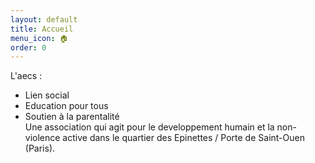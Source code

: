 ```yaml
---
layout: default
title: Accueil
menu_icon: 🏠
order: 0
---
```

L'aecs : <br>
- Lien social<br>
- Education pour tous<br>
- Soutien à la parentalité<br>
Une association qui agit pour le developpement humain et la
non-violence active dans le quartier des Epinettes / Porte de
Saint-Ouen (Paris).

